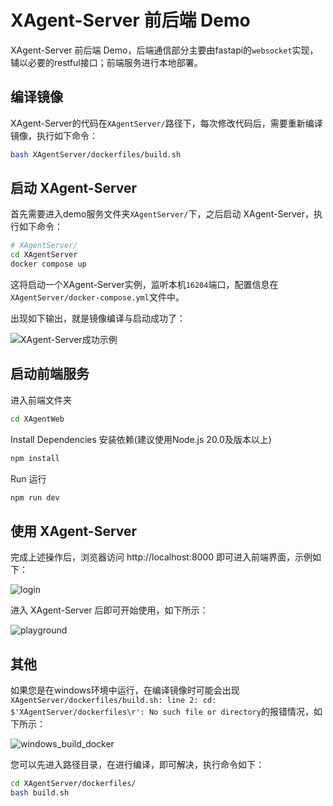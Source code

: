 # XAgent-Server 前后端 Demo

XAgent-Server 前后端 Demo，后端通信部分主要由fastapi的`websocket`实现，辅以必要的restful接口；前端服务进行本地部署。

## 编译镜像

XAgent-Server的代码在`XAgentServer/`路径下，每次修改代码后，需要重新编译镜像，执行如下命令：

```bash
bash XAgentServer/dockerfiles/build.sh
```

## 启动 XAgent-Server

首先需要进入demo服务文件夹`XAgentServer/`下，之后启动 XAgent-Server，执行如下命令：

```bash
# XAgentServer/
cd XAgentServer
docker compose up
```
这将启动一个XAgent-Server实例，监听本机`16204`端口，配置信息在`XAgentServer/docker-compose.yml`文件中。

出现如下输出，就是镜像编译与启动成功了：

![XAgent-Server成功示例](https://gitee.com/sailaoda/pic2/raw/master/2023/202309272123424.png)

## 启动前端服务

进入前端文件夹

```bash
cd XAgentWeb
```

Install Dependencies  安装依赖(建议使用Node.js 20.0及版本以上)

```bash
npm install
```

Run  运行

```bash
npm run dev 
```



## 使用 XAgent-Server
完成上述操作后，浏览器访问 http://localhost:8000 即可进入前端界面，示例如下：

![login](https://gitee.com/sailaoda/pic2/raw/master/2023/202309272130865.png)

进入 XAgent-Server 后即可开始使用，如下所示：

![playground](https://gitee.com/sailaoda/pic2/raw/master/2023/202309272132478.png)

## 其他

如果您是在windows环境中运行，在编译镜像时可能会出现`XAgentServer/dockerfiles/build.sh: line 2: cd: $'XAgentServer/dockerfiles\r': No such file or directory`的报错情况，如下所示：

![windows_build_docker](https://gitee.com/sailaoda/pic2/raw/master/2023/202309280213559.png)

您可以先进入路径目录，在进行编译，即可解决，执行命令如下：

```bash
cd XAgentServer/dockerfiles/
bash build.sh
```

